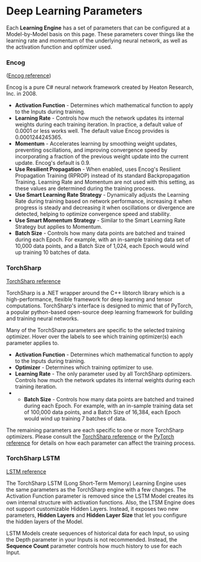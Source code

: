 # Deep Learning Parameters

Each **Learning Engine** has a set of parameters that can be configured at a Model-by-Model basis on this page. These parameters cover things like the learning rate and momentum of the underlying neural network, as well as the activation function and optimizer used.

### Encog 
([Encog reference](https://www.heatonresearch.com/encog/))

Encog is a pure C# neural network framework created by Heaton Research, Inc. in 2008.

- **Activation Function** - Determines which mathematical function to apply to the Inputs during training.
 - **Learning Rate** - Controls how much the network updates its internal weights during each training iteration. In practice, a default value of 0.0001 or less works well. The default value Encog provides is 0.0001244245365.
 - **Momentum** - Accelerates learning by smoothing weight updates, preventing oscillations, and improving convergence speed by incorporating a fraction of the previous weight update into the current update. Encog's default is 0.9.
 - **Use Resilient Propagation** - When enabled, uses Encog's Resilient Propagation Training (RPROP) instead of its standard Backpropagation Training. Learning Rate and Momentum are not used with this setting, as these values are determined during the training process.
 - **Use Smart Learning Rate Strategy** - Dynamically adjusts the Learning Rate during training based on network performance, increasing it when progress is steady and decreasing it when oscillations or divergence are detected, helping to optimize convergence speed and stability.
 - **Use Smart Momentum Strategy** - Similar to the Smart Learning Rate Strategy but applies to Momentum.
 - **Batch Size** - Controls how many data points are batched and trained during each Epoch. For example, with an in-sample training data set of 10,000 data points, and a Batch Size of 1,024, each Epoch would wind up training 10 batches of data.

### TorchSharp 

[TorchSharp reference](https://github.com/dotnet/TorchSharp)

TorchSharp is a .NET wrapper around the C++ libtorch library which is a high-performance, flexible framework for deep learning and tensor computations. TorchSharp's interface is designed to mimic that of PyTorch, a popular python-based open-source deep learning framework for building and training neural networks.

Many of the TorchSharp parameters are specific to the selected training optimizer. Hover over the labels to see which training optimizer(s) each parameter applies to.

- **Activation Function** - Determines which mathematical function to apply to the Inputs during training.
- **Optimizer** - Determines which training optimizer to use.
- **Learning Rate** - The only parameter used by all TorchSharp optimizers. Controls how much the network updates its internal weights during each training iteration.
- - **Batch Size** - Controls how many data points are batched and trained during each Epoch. For example, with an in-sample training data set of 100,000 data points, and a Batch Size of 16,384, each Epoch would wind up training 7 batches of data.

The remaining parameters are each specific to one or more TorchSharp optimizers. Please consult the [TorchSharp reference](https://github.com/dotnet/TorchSharp) or the [PyTorch reference](https://pytorch.org/) for details on how each parameter can affect the training process.

### TorchSharp LSTM

[LSTM reference](https://pytorch.org/docs/stable/generated/torch.nn.LSTM.html)

The TorchSharp LSTM (Long Short-Term Memory) Learning Engine uses the same parameters as the TorchSharp engine with a few changes. The Activation Function parameter is removed since the LSTM Model creates its own internal structure with activation functions. Also, the LTSM Engine does not support customizable Hidden Layers. Instead, it exposes two new parameters, **Hidden Layers** and **Hidden Layer Size** that let you configure the hidden layers of the Model. 

LSTM Models create sequences of historical data for each Input, so using the Depth parameter in your Inputs is not recommended. Instead, the **Sequence Count** parameter controls how much history to use for each Input.
